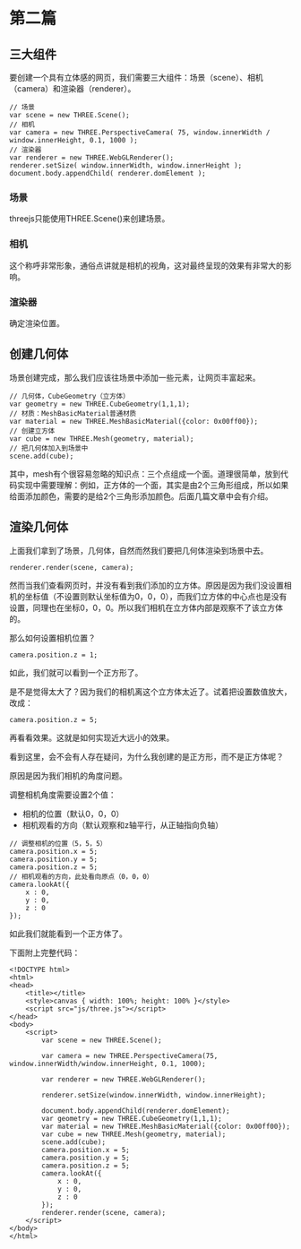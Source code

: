 # 第二篇
## 三大组件
要创建一个具有立体感的网页，我们需要三大组件：场景（scene）、相机（camera）和渲染器（renderer）。

 ```
// 场景
var scene = new THREE.Scene();
// 相机
var camera = new THREE.PerspectiveCamera( 75, window.innerWidth / window.innerHeight, 0.1, 1000 );
// 渲染器
var renderer = new THREE.WebGLRenderer();
renderer.setSize( window.innerWidth, window.innerHeight );
document.body.appendChild( renderer.domElement );
 ```

### 场景
threejs只能使用THREE.Scene()来创建场景。

### 相机
这个称呼非常形象，通俗点讲就是相机的视角，这对最终呈现的效果有非常大的影响。

### 渲染器
确定渲染位置。

## 创建几何体
场景创建完成，那么我们应该往场景中添加一些元素，让网页丰富起来。

```
// 几何体，CubeGeometry（立方体）
var geometry = new THREE.CubeGeometry(1,1,1); 
// 材质：MeshBasicMaterial普通材质
var material = new THREE.MeshBasicMaterial({color: 0x00ff00});
// 创建立方体
var cube = new THREE.Mesh(geometry, material); 
// 把几何体加入到场景中
scene.add(cube);
```

其中，mesh有个很容易忽略的知识点：三个点组成一个面。道理很简单，放到代码实现中需要理解：例如，正方体的一个面，其实是由2个三角形组成，所以如果给面添加颜色，需要的是给2个三角形添加颜色。后面几篇文章中会有介绍。

## 渲染几何体
上面我们拿到了场景，几何体，自然而然我们要把几何体渲染到场景中去。

```
renderer.render(scene, camera);
```
然而当我们查看网页时，并没有看到我们添加的立方体。原因是因为我们没设置相机的坐标值（不设置则默认坐标值为0，0，0），而我们立方体的中心点也是没有设置，同理也在坐标0，0，0。所以我们相机在立方体内部是观察不了该立方体的。

那么如何设置相机位置？

```
camera.position.z = 1;
```
如此，我们就可以看到一个正方形了。

是不是觉得太大了？因为我们的相机离这个立方体太近了。试着把设置数值放大，改成：

```
camera.position.z = 5;
```

再看看效果。这就是如何实现近大远小的效果。

看到这里，会不会有人存在疑问，为什么我创建的是正方形，而不是正方体呢？

原因是因为我们相机的角度问题。

调整相机角度需要设置2个值：

- 相机的位置（默认0，0，0）
- 相机观看的方向（默认观察和z轴平行，从正轴指向负轴）

```
// 调整相机的位置（5，5，5）
camera.position.x = 5;
camera.position.y = 5;
camera.position.z = 5;
// 相机观看的方向，此处看向原点（0，0，0）
camera.lookAt({
    x : 0,
    y : 0,
    z : 0
});
```
如此我们就能看到一个正方体了。

下面附上完整代码：

```
<!DOCTYPE html>
<html>
<head>
    <title></title>
    <style>canvas { width: 100%; height: 100% }</style>
    <script src="js/three.js"></script>
</head>
<body>
    <script>
        var scene = new THREE.Scene();
		
        var camera = new THREE.PerspectiveCamera(75, window.innerWidth/window.innerHeight, 0.1, 1000);
		
        var renderer = new THREE.WebGLRenderer();
		
        renderer.setSize(window.innerWidth, window.innerHeight);
		
        document.body.appendChild(renderer.domElement);
        var geometry = new THREE.CubeGeometry(1,1,1);
        var material = new THREE.MeshBasicMaterial({color: 0x00ff00});
        var cube = new THREE.Mesh(geometry, material);
        scene.add(cube);
        camera.position.x = 5;
        camera.position.y = 5;
        camera.position.z = 5;
        camera.lookAt({
            x : 0,
            y : 0,
            z : 0
        });
        renderer.render(scene, camera);
    </script>
</body>
</html>
```